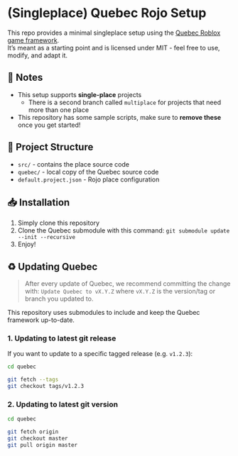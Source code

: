 # (Singleplace) Quebec Rojo Setup

This repo provides a minimal singleplace setup using the [Quebec Roblox game framework](https://github.com/BaxoPlenty/quebec).  
It’s meant as a starting point and is licensed under MIT - feel free to use, modify, and adapt it.

## 📰 Notes

-   This setup supports **single-place** projects
    -   There is a second branch called `multiplace` for projects that need more than one place
-   This repository has some sample scripts, make sure to **remove these** once you get started!

## 🌳 Project Structure

-   `src/` - contains the place source code
-   `quebec/` - local copy of the Quebec source code
-   `default.project.json` - Rojo place configuration

## 📥 Installation

1. Simply clone this repository
2. Clone the Quebec submodule with this command: `git submodule update --init --recursive`
3. Enjoy!

## ♻️ Updating Quebec

> After every update of Quebec, we recommend committing the change with: `Update Quebec to vX.Y.Z` where `vX.Y.Z` is the version/tag or branch you updated to.

This repository uses submodules to include and keep the Quebec framework up-to-date.

### 1. Updating to latest git release

If you want to update to a specific tagged release (e.g. `v1.2.3`):

```bash
cd quebec

git fetch --tags
git checkout tags/v1.2.3
```

### 2. Updating to latest git version

```bash
cd quebec

git fetch origin
git checkout master
git pull origin master
```
